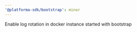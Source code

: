 ```yaml
---
'@platforma-sdk/bootstrap': minor
---
```


Enable log rotation in docker instance started with bootstrap
